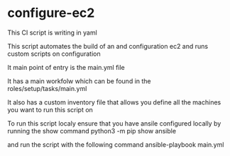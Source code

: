 # configure-ec2

This CI script is writing in yaml

This script automates the build of an and configuration ec2 and runs custom scripts on configuration

It main point of entry is the main.yml file

It has a main workfolw which can be found in the roles/setup/tasks/main.yml

It also has a custom inventory file that allows you define all the machines you want to run this script on

To run this script localy ensure that you have ansile configured locally by running the show command python3 -m pip show ansible

and run the script with the following command ansible-playbook main.yml
